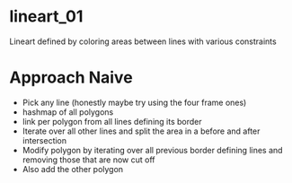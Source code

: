 # lineart_01
Lineart defined by coloring areas between lines with various constraints

# Approach Naive
- Pick any line (honestly maybe try using the four frame ones)
- hashmap of all polygons
- link per polygon from all lines defining its border
- Iterate over all other lines and split the area in a before and after intersection
- Modify polygon by iterating over all previous border defining lines and removing those that are now cut off
- Also add the other polygon

